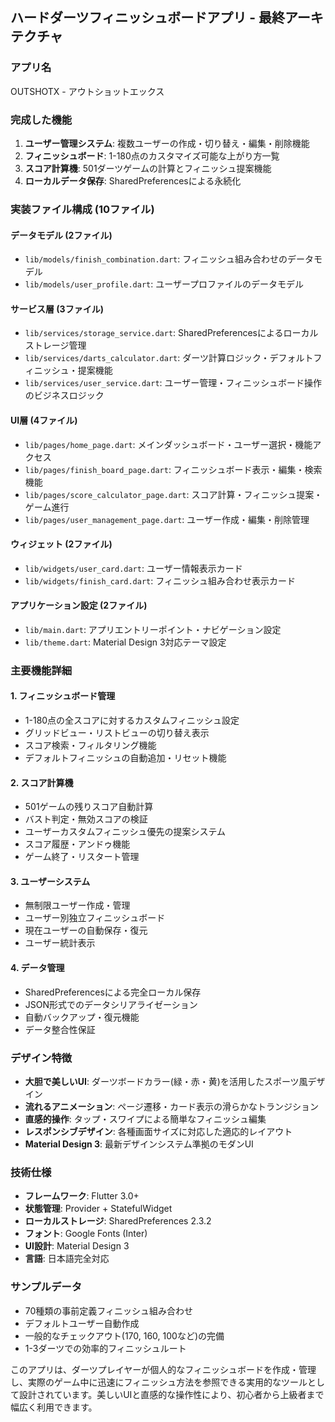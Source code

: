## ハードダーツフィニッシュボードアプリ - 最終アーキテクチャ

### アプリ名

OUTSHOTX - アウトショットエックス

### 完成した機能
1. **ユーザー管理システム**: 複数ユーザーの作成・切り替え・編集・削除機能
2. **フィニッシュボード**: 1-180点のカスタマイズ可能な上がり方一覧
3. **スコア計算機**: 501ダーツゲームの計算とフィニッシュ提案機能
4. **ローカルデータ保存**: SharedPreferencesによる永続化

### 実装ファイル構成 (10ファイル)

#### データモデル (2ファイル)
- `lib/models/finish_combination.dart`: フィニッシュ組み合わせのデータモデル
- `lib/models/user_profile.dart`: ユーザープロファイルのデータモデル

#### サービス層 (3ファイル)
- `lib/services/storage_service.dart`: SharedPreferencesによるローカルストレージ管理
- `lib/services/darts_calculator.dart`: ダーツ計算ロジック・デフォルトフィニッシュ・提案機能
- `lib/services/user_service.dart`: ユーザー管理・フィニッシュボード操作のビジネスロジック

#### UI層 (4ファイル)
- `lib/pages/home_page.dart`: メインダッシュボード・ユーザー選択・機能アクセス
- `lib/pages/finish_board_page.dart`: フィニッシュボード表示・編集・検索機能
- `lib/pages/score_calculator_page.dart`: スコア計算・フィニッシュ提案・ゲーム進行
- `lib/pages/user_management_page.dart`: ユーザー作成・編集・削除管理

#### ウィジェット (2ファイル)
- `lib/widgets/user_card.dart`: ユーザー情報表示カード
- `lib/widgets/finish_card.dart`: フィニッシュ組み合わせ表示カード

#### アプリケーション設定 (2ファイル)
- `lib/main.dart`: アプリエントリーポイント・ナビゲーション設定
- `lib/theme.dart`: Material Design 3対応テーマ設定

### 主要機能詳細

#### 1. フィニッシュボード管理
- 1-180点の全スコアに対するカスタムフィニッシュ設定
- グリッドビュー・リストビューの切り替え表示
- スコア検索・フィルタリング機能
- デフォルトフィニッシュの自動追加・リセット機能

#### 2. スコア計算機
- 501ゲームの残りスコア自動計算
- バスト判定・無効スコアの検証
- ユーザーカスタムフィニッシュ優先の提案システム
- スコア履歴・アンドゥ機能
- ゲーム終了・リスタート管理

#### 3. ユーザーシステム
- 無制限ユーザー作成・管理
- ユーザー別独立フィニッシュボード
- 現在ユーザーの自動保存・復元
- ユーザー統計表示

#### 4. データ管理
- SharedPreferencesによる完全ローカル保存
- JSON形式でのデータシリアライゼーション
- 自動バックアップ・復元機能
- データ整合性保証

### デザイン特徴
- **大胆で美しいUI**: ダーツボードカラー(緑・赤・黄)を活用したスポーツ風デザイン
- **流れるアニメーション**: ページ遷移・カード表示の滑らかなトランジション
- **直感的操作**: タップ・スワイプによる簡単なフィニッシュ編集
- **レスポンシブデザイン**: 各種画面サイズに対応した適応的レイアウト
- **Material Design 3**: 最新デザインシステム準拠のモダンUI

### 技術仕様
- **フレームワーク**: Flutter 3.0+
- **状態管理**: Provider + StatefulWidget
- **ローカルストレージ**: SharedPreferences 2.3.2
- **フォント**: Google Fonts (Inter)
- **UI設計**: Material Design 3
- **言語**: 日本語完全対応

### サンプルデータ
- 70種類の事前定義フィニッシュ組み合わせ
- デフォルトユーザー自動作成
- 一般的なチェックアウト(170, 160, 100など)の完備
- 1-3ダーツでの効率的フィニッシュルート

このアプリは、ダーツプレイヤーが個人的なフィニッシュボードを作成・管理し、実際のゲーム中に迅速にフィニッシュ方法を参照できる実用的なツールとして設計されています。美しいUIと直感的な操作性により、初心者から上級者まで幅広く利用できます。
